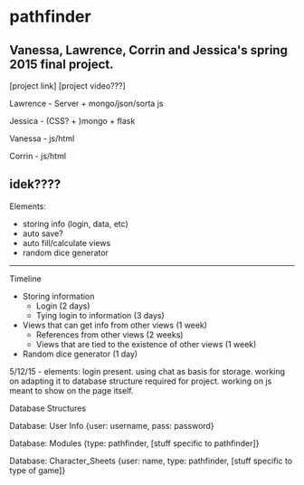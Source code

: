 # pathfinder
Vanessa, Lawrence, Corrin and Jessica's spring 2015 final project.
----
[project link]
[project video???]

Lawrence - Server + mongo/json/sorta js

Jessica - (CSS? + )mongo + flask

Vanessa - js/html

Corrin - js/html

idek????
------
Elements:
* storing info (login, data, etc)
 * auto save?
* auto fill/calculate views
* random dice generator
 
-----
Timeline

* Storing information
  *	Login (2 days)
  *	Tying login to information (3 days)
* Views that can get info from other views (1 week)
  *	References from other views (2 weeks)
  *	Views that are tied to the existence of other views (1 week)
* Random dice generator (1 day)

5/12/15 - elements: login present. using chat as basis for storage. working on adapting it to database structure required for project. working on js meant to show on the page itself.

Database Structures

Database: User Info
{user: username,
pass: password}

Database: Modules
{type: pathfinder,
[stuff specific to pathfinder]}

Database: Character_Sheets
{user: name,
type: pathfinder,
[stuff specific to type of game]}
